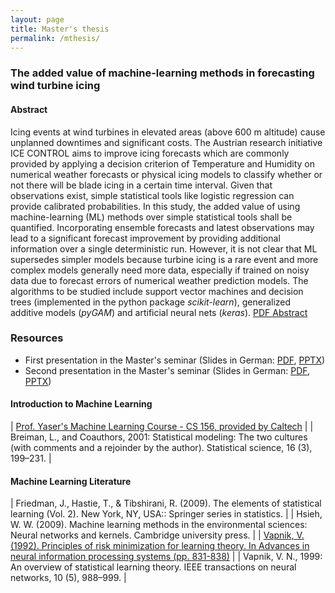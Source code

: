 ```yaml
---
layout: page
title: Master's thesis
permalink: /mthesis/
---
```


### The added value of machine-learning methods in forecasting wind turbine icing
#### Abstract

Icing events at wind turbines in elevated areas (above 600 m altitude) cause unplanned downtimes and significant costs. The Austrian research initiative ICE CONTROL aims to improve icing forecasts which are commonly provided by applying a decision criterion of Temperature and Humidity on numerical weather forecasts or physical icing models to classify whether or not there will be blade icing in a certain time interval. Given that observations exist, simple statistical tools like logistic regression can provide calibrated probabilities.
In this study, the added value of using machine-learning (ML) methods over simple statistical tools shall be quantified. Incorporating ensemble forecasts and latest observations may lead to a significant forecast improvement by providing additional information over a single deterministic run. However, it is not clear that ML supersedes simpler models because turbine icing is a rare event and more complex models generally need more data, especially if trained on noisy data due to forecast errors of numerical weather prediction models. The algorithms to be studied include support vector machines and decision trees (implemented in the python package *scikit-learn*), generalized additive models (*pyGAM*) and artificial neural nets (*keras*).
[PDF Abstract](https://homepage.univie.ac.at/a1254888/MA-pres1-abstract.pdf)


### Resources
- First presentation in the Master's seminar (Slides in German: [PDF](https://homepage.univie.ac.at/a1254888/MA-pres1.pdf), [PPTX](https://homepage.univie.ac.at/a1254888/MA-pres1.pptx))
- Second presentation in the Master's seminar (Slides in German: [PDF](https://homepage.univie.ac.at/a1254888/MA-pres2.pdf), [PPTX](https://homepage.univie.ac.at/a1254888/MA-pres2.pptx))


#### Introduction to Machine Learning

| [Prof. Yaser's Machine Learning Course - CS 156, provided by Caltech](https://www.youtube.com/playlist?list=PLD63A284B7615313A) |
| Breiman, L., and Coauthors, 2001: Statistical modeling: The two cultures (with comments and a rejoinder by the author). Statistical science, 16 (3), 199–231. |


#### Machine Learning Literature

| Friedman, J., Hastie, T., & Tibshirani, R. (2009). The elements of statistical learning (Vol. 2). New York, NY, USA:: Springer series in statistics. |
| Hsieh, W. W. (2009). Machine learning methods in the environmental sciences: Neural networks and kernels. Cambridge university press. |
| [Vapnik, V. (1992). Principles of risk minimization for learning theory. In Advances in neural information processing systems (pp. 831-838)](http://papers.nips.cc/paper/506-principles-of-risk-minimization-for-learning-theory.pdf) |
| Vapnik, V. N., 1999: An overview of statistical learning theory. IEEE transactions on neural networks, 10 (5), 988–999. |

